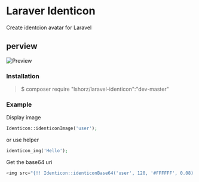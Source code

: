 # Laraver Identicon

Create identcion avatar for Laravel

## perview

![Preview](https://camo.githubusercontent.com/25e9d155d6c508d119fdd9ad5d4e5e4fc9778f9d1d138cf7ec31e7bd7a1bdbd9/68747470733a2f2f6a64656e7469636f6e2e636f6d2f686f737465642f6769746875622d73616d706c65732e706e67)

### Installation

> $ composer require "lshorz/laravel-identicon":"dev-master"

### Example
Display image

```php
Identicon::identiconImage('user');
```
or use helper

```php
identicon_img('Hello');
```


Get the base64 uri

```php
<img src="{!! Identicon::identiconBase64('user', 120, '#FFFFFF', 0.08) !!}" />
```


